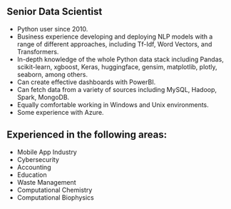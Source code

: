 <!--
**fgrassi1983/fgrassi1983** is a ✨ _special_ ✨ repository because its `README.md` (this file) appears on your GitHub profile.

Here are some ideas to get you started:

- 🔭 I’m currently working on ...
- 🌱 I’m currently learning ...
- 👯 I’m looking to collaborate on ...
- 🤔 I’m looking for help with ...
- 💬 Ask me about ...
- 📫 How to reach me: ...
- ⚡ Fun fact: ...
-->
## Senior Data Scientist

 * Python user since 2010.
 * Business experience developing and deploying NLP models with a range of different approaches, including Tf-Idf, Word Vectors, and Transformers.
 * In-depth knowledge of the whole Python data stack including Pandas, scikit-learn, xgboost, Keras, huggingface, gensim, matplotlib, plotly, seaborn, among others.
 * Can create effective dashboards with PowerBI.
 * Can fetch data from a variety of sources including MySQL, Hadoop, Spark, MongoDB.
 * Equally comfortable working in Windows and Unix environments.
 * Some experience with Azure.
 
## Experienced in the following areas:

 * Mobile App Industry
 * Cybersecurity
 * Accounting
 * Education
 * Waste Management
 * Computational Chemistry
 * Computational Biophysics
